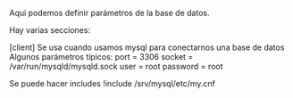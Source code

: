 Aqui podemos definir parámetros de la base de datos.

Hay varias secciones:

[client]
Se usa cuando usamos mysql para conectarnos una base de datos
Algunos parámetros típicos:
port            = 3306
socket          = /var/run/mysqld/mysqld.sock
user		= root
password        = root


Se puede hacer includes
!include /srv/mysql/etc/my.cnf


